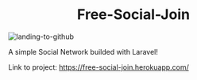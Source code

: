 <H1 align="center"> Free-Social-Join</H1>

  ![landing-to-github](https://user-images.githubusercontent.com/70343929/99863854-ee5edc80-2b7e-11eb-8ba8-3b7978661e54.png)
  
A simple  Social Network builded with Laravel!

Link to project: https://free-social-join.herokuapp.com/
